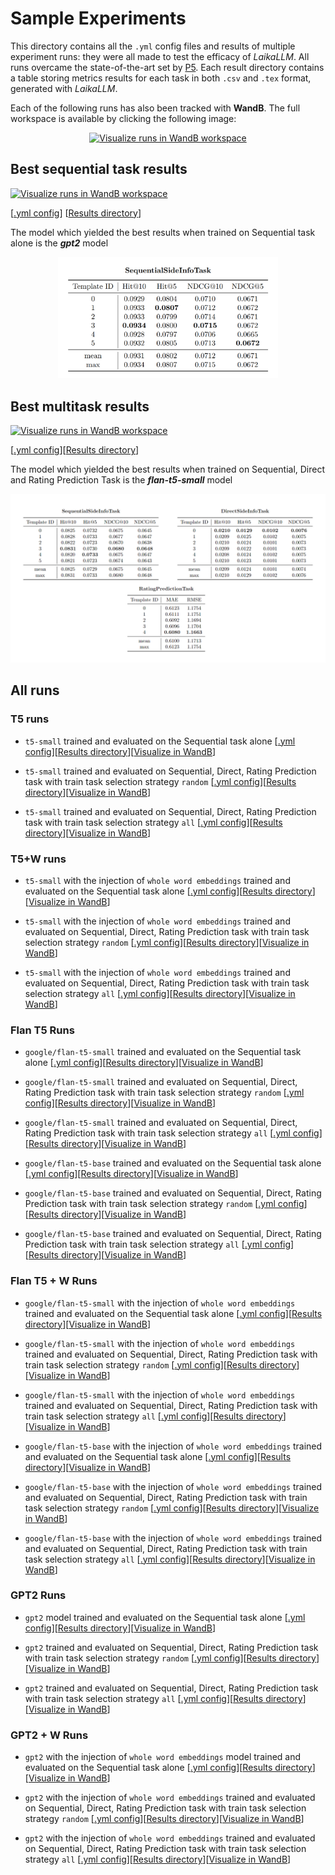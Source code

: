 # Sample Experiments

This directory contains all the `.yml` config files and results of multiple experiment runs: they were all made
to test the efficacy of *LaikaLLM*. All runs overcame the state-of-the-art set by [P5](https://arxiv.org/pdf/2203.13366.pdf).
Each result directory contains a table storing metrics results for each task in both `.csv` and `.tex` format, generated with *LaikaLLM*.

Each of the following runs has also been tracked with **WandB**. The full workspace is available by clicking the following image:

<p align="center">
  <a href="https://wandb.ai/silleellie/LaikaLLM" > 
    <img src="https://raw.githubusercontent.com/wandb/assets/main/wandb-logo-yellow-dots-black-wb.svg" alt="Visualize runs in WandB workspace" width="20%"/>
  </a>
</p>

## Best sequential task results
<a href="https://wandb.ai/silleellie/LaikaLLM/runs/7cq8bk1g">
  <img src="https://raw.githubusercontent.com/wandb/assets/main/wandb-github-badge-28.svg" alt="Visualize runs in WandB workspace" width="150px"/>
</a>

[[.yml config](gpt2/gpt2_seq.yml)] [[Results directory](gpt2/metrics_results/gpt2_seq)]

The model which yielded the best results when trained on Sequential task alone is the ***gpt2*** model
<p align="center">
    <img src="best_seq_results.png" alt="Best Sequential results" width="70%"/>
</p>

## Best multitask results
<a href="https://wandb.ai/silleellie/LaikaLLM/runs/u4kz46fl">
  <img src="https://raw.githubusercontent.com/wandb/assets/main/wandb-github-badge-28.svg" alt="Visualize runs in WandB workspace" width="150px"/>
</a>

[[.yml config](flan-t5/flan_t5_full_all.yml)][[Results directory](flan-t5/metrics_results/flan_t5_full_all)]

The model which yielded the best results when trained on Sequential, Direct and Rating Prediction Task is the ***flan-t5-small*** model 
<p align="center">
    <img src="best_all_results.png" alt="Best all results"/>
</p>

## All runs

### T5 runs
- `t5-small` trained and evaluated on the Sequential task alone [[.yml config](t5/t5_seq.yml)][[Results directory](t5/metrics_results/t5_seq)][[Visualize in WandB](https://wandb.ai/silleellie/LaikaLLM/runs/go1k5yvh)]

- `t5-small` trained and evaluated on Sequential, Direct, Rating Prediction task with train task selection strategy `random` [[.yml config](t5/t5_full_random.yml)][[Results directory](t5/metrics_results/t5_full_random)][[Visualize in WandB](https://wandb.ai/silleellie/LaikaLLM/runs/tc9i2f2n)]

- `t5-small` trained and evaluated on Sequential, Direct, Rating Prediction task with train task selection strategy `all` [[.yml config](t5/t5_full_all.yml)][[Results directory](t5/metrics_results/t5_full_all)][[Visualize in WandB](https://wandb.ai/silleellie/LaikaLLM/runs/n9e1e0ue)]

### T5+W runs
- `t5-small` with the injection of `whole word embeddings` trained and evaluated on the Sequential task alone [[.yml config](t5+w/t5+w_seq.yml)][[Results directory](t5+w/metrics_results/t5+w_seq)][[Visualize in WandB](https://wandb.ai/silleellie/LaikaLLM/runs/4y3idqj5)]

- `t5-small` with the injection of `whole word embeddings` trained and evaluated on Sequential, Direct, Rating Prediction task with train task selection strategy `random` [[.yml config](t5+w/t5+w_full_random.yml)][[Results directory](t5+w/metrics_results/t5+w_full_random)][[Visualize in WandB](https://wandb.ai/silleellie/LaikaLLM/runs/he9ypxdb)]

- `t5-small` with the injection of `whole word embeddings` trained and evaluated on Sequential, Direct, Rating Prediction task with train task selection strategy `all` [[.yml config](t5+w/t5+w_full_all.yml)][[Results directory](t5+w/metrics_results/t5+w_full_all)][[Visualize in WandB](https://wandb.ai/silleellie/LaikaLLM/runs/tcqrvyon)]


### Flan T5 Runs
- `google/flan-t5-small` trained and evaluated on the Sequential task alone [[.yml config](flan-t5/flan_t5_seq.yml)][[Results directory](flan-t5/metrics_results/flan_t5_seq)][[Visualize in WandB](https://wandb.ai/silleellie/LaikaLLM/runs/gz3952ot)]

- `google/flan-t5-small` trained and evaluated on Sequential, Direct, Rating Prediction task with train task selection strategy `random` [[.yml config](flan-t5/flan_t5_full_random.yml)][[Results directory](flan-t5/metrics_results/flan_t5_full_random)][[Visualize in WandB](https://wandb.ai/silleellie/LaikaLLM/runs/xubhi72h)]

- `google/flan-t5-small` trained and evaluated on Sequential, Direct, Rating Prediction task with train task selection strategy `all` [[.yml config](flan-t5/flan_t5_full_all.yml)][[Results directory](flan-t5/metrics_results/flan_t5_full_all)][[Visualize in WandB](https://wandb.ai/silleellie/LaikaLLM/runs/u4kz46fl)]

- `google/flan-t5-base` trained and evaluated on the Sequential task alone [[.yml config](flan-t5/flan_t5_base_seq.yml)][[Results directory](flan-t5/metrics_results/flan_t5_base_seq)][[Visualize in WandB](https://wandb.ai/silleellie/LaikaLLM/runs/ag48ghgj)]

- `google/flan-t5-base` trained and evaluated on Sequential, Direct, Rating Prediction task with train task selection strategy `random` [[.yml config](flan-t5/flan_t5_base_full_random.yml)][[Results directory](flan-t5/metrics_results/flan_t5_base_full_random)][[Visualize in WandB](https://wandb.ai/silleellie/LaikaLLM/runs/ntc32jjz)]

- `google/flan-t5-base` trained and evaluated on Sequential, Direct, Rating Prediction task with train task selection strategy `all` [[.yml config](flan-t5/flan_t5_base_full_all.yml)][[Results directory](flan-t5/metrics_results/flan_t5_base_full_all)][[Visualize in WandB](https://wandb.ai/silleellie/LaikaLLM/runs/zhxlhbt4)]


### Flan T5 + W Runs
- `google/flan-t5-small` with the injection of `whole word embeddings` trained and evaluated on the Sequential task alone [[.yml config](flan-t5+w/flan_t5+w_seq.yml)][[Results directory](flan-t5+w/metrics_results/flan_t5+w_seq)][[Visualize in WandB](https://wandb.ai/silleellie/LaikaLLM/runs/cuz0hguh)]

- `google/flan-t5-small` with the injection of `whole word embeddings` trained and evaluated on Sequential, Direct, Rating Prediction task with train task selection strategy `random` [[.yml config](flan-t5+w/flan_t5+w_full_random.yml)][[Results directory](flan-t5+w/metrics_results/flan_t5+w_full_random)][[Visualize in WandB](https://wandb.ai/silleellie/LaikaLLM/runs/7n03oosq)]

- `google/flan-t5-small` with the injection of `whole word embeddings` trained and evaluated on Sequential, Direct, Rating Prediction task with train task selection strategy `all` [[.yml config](flan-t5+w/flan_t5+w_full_all.yml)][[Results directory](flan-t5+w/metrics_results/flan_t5+w_full_all)][[Visualize in WandB](https://wandb.ai/silleellie/LaikaLLM/runs/mfi0zvjs)]

- `google/flan-t5-base` with the injection of `whole word embeddings` trained and evaluated on the Sequential task alone [[.yml config](flan-t5+w/flan_t5+w_base_seq.yml)][[Results directory](flan-t5+w/metrics_results/flan_t5+w_base_seq)][[Visualize in WandB](https://wandb.ai/silleellie/LaikaLLM/runs/our9jkc3)]

- `google/flan-t5-base` with the injection of `whole word embeddings` trained and evaluated on Sequential, Direct, Rating Prediction task with train task selection strategy `random` [[.yml config](flan-t5+w/flan_t5+w_base_full_random.yml)][[Results directory](flan-t5+w/metrics_results/flan_t5+w_base_full_random)][[Visualize in WandB](https://wandb.ai/silleellie/LaikaLLM/runs/efba0es8)]

- `google/flan-t5-base` with the injection of `whole word embeddings` trained and evaluated on Sequential, Direct, Rating Prediction task with train task selection strategy `all` [[.yml config](flan-t5+w/flan_t5+w_base_full_all.yml)][[Results directory](flan-t5+w/metrics_results/flan_t5+w_base_full_all)][[Visualize in WandB](https://wandb.ai/silleellie/LaikaLLM/runs/oxxjo006)]


### GPT2 Runs
- `gpt2` model trained and evaluated on the Sequential task alone [[.yml config](gpt2/gpt2_seq.yml)][[Results directory](gpt2/metrics_results/gpt2_seq)][[Visualize in WandB](https://wandb.ai/silleellie/LaikaLLM/runs/7cq8bk1g)]

- `gpt2` trained and evaluated on Sequential, Direct, Rating Prediction task with train task selection strategy `random` [[.yml config](gpt2/gpt2_full_random.yml)][[Results directory](gpt2/metrics_results/gpt2_full_random)][[Visualize in WandB](https://wandb.ai/silleellie/LaikaLLM/runs/nsmbueqr)]

- `gpt2` trained and evaluated on Sequential, Direct, Rating Prediction task with train task selection strategy `all` [[.yml config](gpt2/gpt2_full_all.yml)][[Results directory](gpt2/metrics_results/gpt2_full_all)][[Visualize in WandB](https://wandb.ai/silleellie/LaikaLLM/runs/alpneygs)]


### GPT2 + W Runs
- `gpt2` with the injection of `whole word embeddings` model trained and evaluated on the Sequential task alone [[.yml config](gpt2+w/gpt2+w_seq.yml)][[Results directory](gpt2+w/metrics_results/gpt2+w_seq)][[Visualize in WandB](https://wandb.ai/silleellie/LaikaLLM/runs/dnw1ope5)]

- `gpt2` with the injection of `whole word embeddings` trained and evaluated on Sequential, Direct, Rating Prediction task with train task selection strategy `random` [[.yml config](gpt2+w/gpt2+w_full_random.yml)][[Results directory](gpt2+w/metrics_results/gpt2+w_full_random)][[Visualize in WandB](https://wandb.ai/silleellie/LaikaLLM/runs/sve0j31i)]

- `gpt2` with the injection of `whole word embeddings` trained and evaluated on Sequential, Direct, Rating Prediction task with train task selection strategy `all` [[.yml config](gpt2+w/gpt2+w_full_all.yml)][[Results directory](gpt2+w/metrics_results/gpt2+w_full_all)][[Visualize in WandB](https://wandb.ai/silleellie/LaikaLLM/runs/vpeb84av)]
